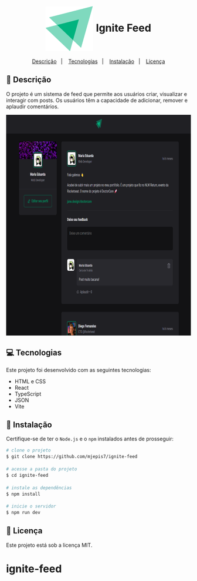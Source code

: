 <h1 align="center" style="text-align: center;">
  <img alt="Logo do Ignite" src="./src/assets/Ignite-logo.svg" style="vertical-align: middle;">
  Ignite Feed
</h1>

<p align="center">
  <a href="#project">Descrição</a>&nbsp;&nbsp;&nbsp;|&nbsp;&nbsp;&nbsp;
  <a href="#technologies">Tecnologias</a>&nbsp;&nbsp;&nbsp;|&nbsp;&nbsp;&nbsp;
  <a href="#installation">Instalação</a>&nbsp;&nbsp;&nbsp;|&nbsp;&nbsp;&nbsp;
  <a href="#license">Licença</a>
</p>

<h2 id="project">📄 Descrição</h2>

O projeto é um sistema de feed que permite aos usuários criar, visualizar e interagir com posts. Os usuários têm a capacidade de adicionar, remover e aplaudir comentários.

<p align="center">
   <img src="./public/ignite-feed.png" height="600">
</p>

<h2 id="technologies">💻 Tecnologias</h2>

Este projeto foi desenvolvido com as seguintes tecnologias:

- HTML e CSS
- React
- TypeScript
- JSON
- Vite

<h2 id="installation">🚀 Instalação</h2>

Certifique-se de ter o `Node.js` e o `npm` instalados antes de prosseguir:

```bash
# clone o projeto
$ git clone https://github.com/mjepis7/ignite-feed

# acesse a pasta do projeto
$ cd ignite-feed

# instale as dependências
$ npm install

# inicie o servidor
$ npm run dev
```

<h2 id="license">📝 Licença</h2>

Este projeto está sob a licença MIT.
# ignite-feed
